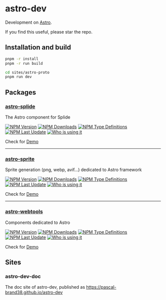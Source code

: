 # astro-dev

Development on [Astro](https://astro.build).

If you find this useful, please star the repo.

## Installation and build

```bash
pnpm -r install
pnpm -r run build

cd sites/astro-proto
pnpm run dev
```

## Packages

### [astro-splide](https://github.com/pascal-brand38/astro-dev/tree/main/packages/astro-splide#readme)
The Astro component for Splide

[![NPM Version](https://img.shields.io/npm/v/astro-splide.svg)](https://npmjs.com/package/astro-splide)
[![NPM Downloads](https://img.shields.io/npm/dm/astro-splide.svg)](https://npmjs.com/package/astro-splide)
[![NPM Type Definitions](https://img.shields.io/npm/types/astro-splide)](https://npmjs.com/package/astro-splide)
[![NPM Last Update](https://img.shields.io/npm/last-update/astro-splide)](https://npmjs.com/package/astro-splide)
[![Who is using it](https://img.shields.io/badge/Who%20is%20using%20it-Green)](https://github.com/search?q=%22astro-splide%22+path%3Apackage.json+NOT+owner%3Apascal-brand38+&type=code)

Check for [Demo](https://pascal-brand38.github.io/astro-dev/packages/astro-splide/)

_______________

### [astro-sprite](https://github.com/pascal-brand38/astro-dev/tree/main/packages/astro-sprite#readme)
Sprite generation (png, webp, avif...) dedicated to Astro framework

[![NPM Version](https://img.shields.io/npm/v/astro-sprite.svg)](https://npmjs.com/package/astro-sprite)
[![NPM Downloads](https://img.shields.io/npm/dm/astro-sprite.svg)](https://npmjs.com/package/astro-sprite)
[![NPM Type Definitions](https://img.shields.io/npm/types/astro-sprite)](https://npmjs.com/package/astro-sprite)
[![NPM Last Update](https://img.shields.io/npm/last-update/astro-sprite)](https://npmjs.com/package/astro-sprite)
[![Who is using it](https://img.shields.io/badge/Who%20is%20using%20it-Green)](https://github.com/search?q=%22astro-spritee%22+path%3Apackage.json+NOT+owner%3Apascal-brand38+&type=code)

Check for [Demo](https://pascal-brand38.github.io/astro-dev/packages/astro-sprite/)


_______________

### [astro-webtools](https://github.com/pascal-brand38/astro-dev/tree/main/packages/astro-webtools#readme)
Components dedicated to Astro

[![NPM Version](https://img.shields.io/npm/v/astro-webtools.svg)](https://npmjs.com/package/astro-webtools)
[![NPM Downloads](https://img.shields.io/npm/dm/astro-webtools.svg)](https://npmjs.com/package/astro-webtools)
[![NPM Type Definitions](https://img.shields.io/npm/types/astro-webtools)](https://npmjs.com/package/astro-webtools)
[![NPM Last Update](https://img.shields.io/npm/last-update/astro-webtools)](https://npmjs.com/package/astro-webtools)
[![Who is using it](https://img.shields.io/badge/Who%20is%20using%20it-Green)](https://github.com/search?q=%22astro-webtools%22+path%3Apackage.json+NOT+owner%3Apascal-brand38+&type=code)

Check for [Demo](https://pascal-brand38.github.io/astro-dev/packages/astro-webtools/)


## Sites

### astro-dev-doc

The doc site of astro-dev, published as https://pascal-brand38.github.io/astro-dev
